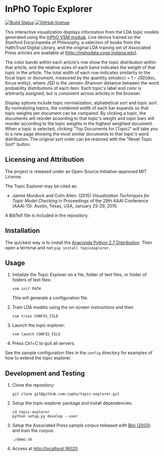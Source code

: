 # InPhO Topic Explorer
[![Build Status](https://travis-ci.org/inpho/topic-explorer.svg?branch=master)](https://travis-ci.org/inpho/topic-explorer)
[![GitHub license](https://img.shields.io/github/license/mashape/apistatus.svg)](https://github.com/inpho/topic-explorer/blob/master/LICENSE.txt)

This interactive visualization displays information from the LDA topic models generated using the [InPhO VSM module](http://github.com/inpho/vsm/). Live demos trained on the Stanford
Encyclopedia of Philosophy, a selection of books from the HathiTrust Digital Library, and the original LDA training set of Associated Press articles are available at [http://inphodata.cogs.indiana.edu].

The color bands within each article's row show the topic distribution within that article, and the relative sizes of each band indicates the weight of that topic in the article. The total width of each row indicates similarity to the focal topic or document, measured by the quantity sim(doc) = 1 – JSD(doc, focus entity), where JSD is the Jensen-Shannon distance between the word probability distributions of each item. Each topic's label and color is arbitrarily assigned, but is consistent across articles in the browser.

Display options include topic normalization, alphabetical sort and topic sort. By normalizing topics, the combined width of each bar expands so that topic weights per document can be compared. By clicking a topic, the documents will reorder acoording to that topic's weight and topic bars will reorder according to the topic weights in the highest weighted document. When a topic is selected, clicking "Top Documents for [Topic]" will take you to a new page showing the most similar documents to that topic's word distribution. The original sort order can be restored with the "Reset Topic Sort" button.

## Licensing and Attribution
The project is released under an Open-Source Initiative-approved MIT License.

The Topic Explorer may be cited as:
 -  Jaimie Murdock and Colin Allen. (2015) *Visualization Techniques for Topic Model Checking* in Proceedings of the 29th AAAI Conference (AAAI-15). Austin, Texas, USA, January 25-29, 2015.

A BibTeX file is included in the repository.

## Installation
The quickest way is to install the [Anaconda Python 2.7 Distribution](http://contiuum.io/downloads). Then open a terminal and run `pip install topicexplorer`.

## Usage
1.  Initialize the Topic Explorer on a file, folder of text files, or folder of folders of text files:

    ```
    vsm init PATH
    ```

    This will generate a configuration file.

2.  Train LDA models using the on-screen instructions and then
    ```
    vsm train CONFIG_FILE
    ```

3.  Launch the topic explorer:

    ```
    vsm launch CONFIG_FILE
    ```

4.  Press Ctrl+C to quit all servers.

See the sample configuration files in the `config` directory for examples of how to extend the topic explorer.

## Development and Testing
1.  Clone the repository:
    
    ```
    git clone git@github.com:inpho/topic-explorer.git
    ```
2.  Setup the topic-explorer package and install dependencies.

    ```
    cd topic-explorer
    python setup.py develop --user
    ```
3.  Setup the Associated Press sample corpus released with [Blei (2003)](www.cs.princeton.edu/~blei/lda-c/) and train the corpus:

    ```
    ./demo.sh
    ```

4.  Access at [http://localhost:16020](http://localhost:16020).

